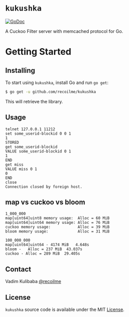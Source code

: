 # `kukushka`

[![GoDoc](https://img.shields.io/badge/api-reference-blue.svg?style=flat-square)](https://godoc.org/github.com/recoilme/kukushka)

A Cuckoo Filter server with memcached protocol for Go.


# Getting Started

## Installing

To start using `kukushka`, install Go and run `go get`:

```sh
$ go get -u github.com/recoilme/kukushka
```

This will retrieve the library.

## Usage

```
telnet 127.0.0.1 11212
set some_userid-blockid 0 0 1
1
STORED
get some_userid-blockid
VALUE some_userid-blockid 0 1
1
END
get miss
VALUE miss 0 1
0
END
close
Connection closed by foreign host.
```

## map vs cuckoo vs bloom

```
1_000_000
map[uint64]uint8 memory usage:  Alloc = 60 MiB 
map[uint64]uint64 memory usage: Alloc = 76 MiB
cuckoo memory usage:            Alloc = 39 MiB
bloom memory usage:             Alloc = 31 MiB

100_000_000
map[uint64]uint64 - 4174 MiB   4.648s
bloom -   Alloc = 237 MiB  43.037s
cuckoo - Alloc = 289 MiB  29.405s

```

## Contact

Vadim Kulibaba [@recoilme](https://github.com/recoilme)

## License

`kukushka` source code is available under the MIT [License](/LICENSE).